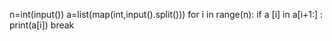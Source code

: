 n=int(input())
a=list(map(int,input().split()))
for i in  range(n):
  if  a [i] in a[i+1:] :
    print(a[i])
    break
